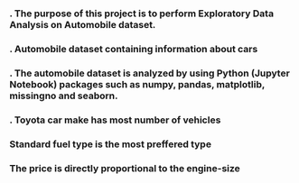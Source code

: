 
### . The purpose of this project is to perform Exploratory Data Analysis on Automobile dataset.

### . Automobile dataset containing information about cars

### . The automobile dataset is analyzed by using Python (Jupyter Notebook) packages such as numpy, pandas, matplotlib, missingno and seaborn.

### . Toyota car make has most number of vehicles 
###   Standard fuel type is the most preffered type
###   The price is directly proportional to the engine-size